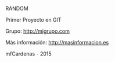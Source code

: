 RANDOM

Primer Proyecto en GIT

Grupo:
http://migrupo.com

Más información:
http://masinformacion.es

mfCardenas - 2015
